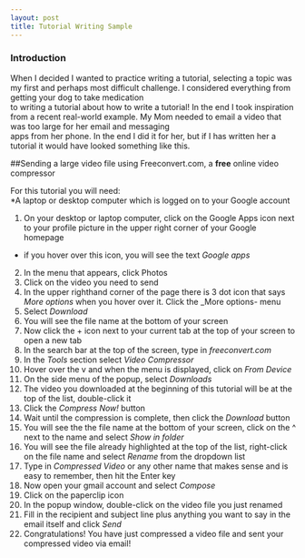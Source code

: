 ```yaml
---
layout: post
title: Tutorial Writing Sample
---
```


### Introduction  
When I decided I wanted to practice writing a tutorial, selecting a topic was my first and perhaps most difficult challenge. I considered everything from getting your dog to take medication  
to writing a tutorial about how to write a tutorial! In the end I took inspiration from a recent real-world example. My Mom needed to email a video that was too large for her email and messaging  
apps from her phone. In the end I did it for her, but if I has written her a tutorial it would have looked something like this.

##Sending a large video file using Freeconvert.com, a **free** online video compressor  

For this tutorial you will need:  
*A laptop or desktop computer which is logged on to your Google account

1. On your desktop or laptop computer, click on the Google Apps icon next to your profile picture in the upper right corner of your Google homepage
  - if you hover over this icon, you will see the text _Google apps_
2. In the menu that appears, click Photos
3. Click on the video you need to send
4. In the upper righthand corner of the page there is 3 dot icon that says _More options_ when you hover over it. Click the _More options- menu
5. Select _Download_
6. You will see the file name at the bottom of your screen
7. Now click the + icon next to your current tab at the top of your screen to open a new tab
8. In the search bar at the top of the screen, type in _freeconvert.com_
9. In the _Tools_ section select _Video Compressor_
10. Hover over the v and when the menu is displayed, click on _From Device_
11. On the side menu of the popup, select _Downloads_
12. The video you downloaded at the beginning of this tutorial will be at the top of the list, double-click it
13. Click the _Compress Now!_ button
14. Wait until the compression is complete, then click the _Download_ button
15. You will see the the file name at the bottom of your screen, click on the ^ next to the name and select _Show in folder_
16. You will see the file already highlighted at the top of the list, right-click on the file name and select _Rename_ from the dropdown list
17. Type in _Compressed Video_ or any other name that makes sense and is easy to remember, then hit the Enter key
18. Now open your gmail account and select _Compose_
19. Click on the paperclip icon
20. In the popup window, double-click on the video file you just renamed
21. Fill in the recipient and subject line plus anything you want to say in the email itself and click _Send_
22. Congratulations! You have just compressed a video file and sent your compressed video via email!
